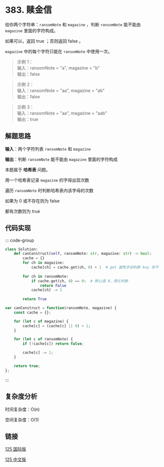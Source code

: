 # 383. 赎金信 <Badge type="tip" text="Easy" />

给你两个字符串：`ransomNote` 和 `magazine` ，判断 `ransomNote` 能不能由 `magazine` 里面的字符构成。

如果可以，返回 true ；否则返回 false 。

`magazine` 中的每个字符只能在 `ransomNote` 中使用一次。

>示例 1：  
输入：ransomNote = "a", magazine = "b"   
输出：false

>示例 2：  
输入：ransomNote = "aa", magazine = "ab"   
输出：false

>示例 3：  
输入：ransomNote = "aa", magazine = "aab"   
输出：true

## 解题思路

**输入**：两个字符列表 `ransomNote` 和 `magazine` 

**输出**：判断 `ransomNote` 能不能由 `magazine` 里面的字符构成

本题属于 **哈希表** 问题。

用一个哈希表记录 `magazine` 的字母出现次数

遍历 `ransomNote` 时判断哈希表内该字母的次数

如果为 0 或不存在则为 false

都有次数则为 true

## 代码实现

::: code-group

```python
class Solution:
    def canConstruct(self, ransomNote: str, magazine: str) -> bool:
        cache = {}
        for ch in magazine:
            cache[ch] = cache.get(ch, 0) + 1  # get 避免手动判断 key 存不存在
        
        for ch in ransomNote:
            if cache.get(ch, 0) == 0:  # 默认值 0，简化判断
                return False
            cache[ch] -= 1
        
        return True
```

```javascript
var canConstruct = function(ransomNote, magazine) {
    const cache = {};

    for (let c of magazine) {
        cache[c] = (cache[c] || 0) + 1;
    }

    for (let c of ransomNote) {
        if (!cache[c]) return false;

        cache[c] -= 1;
    }

    return true;
};
```

:::

## 复杂度分析

时间复杂度：O(n)

空间复杂度：O(1)

## 链接

[125 国际版](https://leetcode.com/problems/valid-palindrome/)

[125 中文版](https://leetcode.cn/problems/valid-palindrome/)
